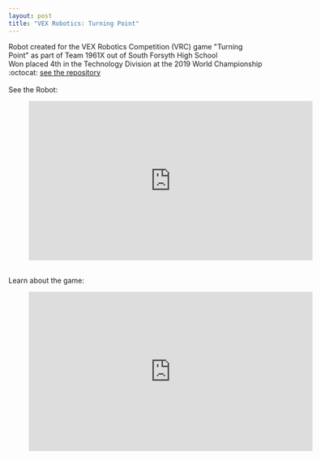 ```yaml
---
layout: post
title: "VEX Robotics: Turning Point"
---
```

Robot created for the VEX Robotics Competition (VRC) game "Turning Point" as part of Team 1961X out of South Forsyth High School  
Won placed 4th in the Technology Division at the 2019 World Championship  
:octocat: [see the repository](https://github.com/Sumguy31/TowerTakeover_1961X_V3)  
<br>
See the Robot:
<figure class="video_container">
<iframe width="560" height="315" src="https://www.youtube.com/embed/ZwikVgYAZmU" frameborder="0" allow="accelerometer; autoplay; clipboard-write; encrypted-media; gyroscope; picture-in-picture" allowfullscreen></iframe>
</figure>
<!--more-->
<br>
Learn about the game:
<figure class="video_container">
<iframe width="560" height="315" src="https://www.youtube.com/embed/CDDGBcs0TFM" frameborder="0" allow="accelerometer; autoplay; clipboard-write; encrypted-media; gyroscope; picture-in-picture" allowfullscreen></iframe>
</figure>
